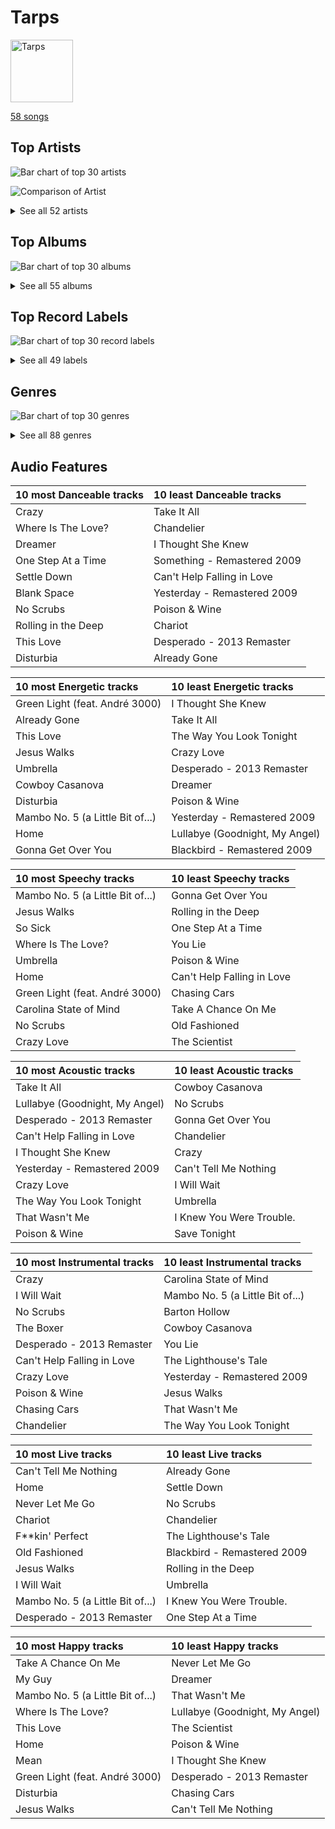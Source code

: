 # Tarps


<img src="https://mosaic.scdn.co/640/ab67616d0000b27303668e3f13559554eca8ccc6ab67616d0000b2730eb56329734f9400c1639359ab67616d0000b27314ed51ab46ef0765182bb8a0ab67616d0000b273987a1825341694ec9bc62457" alt="Tarps" width="100" />

[58 songs](tarps_tracks.md)

## Top Artists

![Bar chart of top 30 artists](../images/playlists/tarps/artists.png)

![Comparison of Artist](../images/playlists/tarps/artists_comparison.png)


<details>
<summary>See all 52 artists</summary>

|   Number of Tracks | Art                                                                                              | Artist                                                         | 🔗                                                           |
|-------------------:|:-------------------------------------------------------------------------------------------------|:---------------------------------------------------------------|:------------------------------------------------------------|
|                  3 | <img src="https://i.scdn.co/image/ab6761610000e5ebe9348cc01ff5d55971b22433" alt="" width="50" /> | [The Beatles](../artists/the_beatles.md)                       | [🔗](https://open.spotify.com/artist/3WrFJ7ztbogyGnTHbHJFl2) |
|                  3 | <img src="https://i.scdn.co/image/ab6761610000e5eb5a00969a4698c3132a15fbb0" alt="" width="50" /> | [Taylor Swift](../artists/taylor_swift.md)                     | [🔗](https://open.spotify.com/artist/06HL4z0CvFAxyc27GXpf02) |
|                  2 | <img src="https://i.scdn.co/image/ab6761610000e5eb0bae8ba82eaf7e63af515c9f" alt="" width="50" /> | The Civil Wars                                                 | [🔗](https://open.spotify.com/artist/6J7rw7NELJUCThPbAfyLIE) |
|                  2 | <img src="https://i.scdn.co/image/ab6761610000e5eb99e4fca7c0b7cb166d915789" alt="" width="50" /> | [Rihanna](../artists/rihanna.md)                               | [🔗](https://open.spotify.com/artist/5pKCCKE2ajJHZ9KAiaK11H) |
|                  2 | <img src="https://i.scdn.co/image/ab6761610000e5eb867008a971fae0f4d913f63a" alt="" width="50" /> | Kanye West                                                     | [🔗](https://open.spotify.com/artist/5K4W6rqBFWDnAN6FQUkS6x) |
|                  2 | <img src="https://i.scdn.co/image/ab6761610000e5eb68f6e5892075d7f22615bd17" alt="" width="50" /> | Adele                                                          | [🔗](https://open.spotify.com/artist/4dpARuHxo51G3z768sgnrY) |
|                  1 | <img src="https://i.scdn.co/image/ab6761610000e5eb173d4b457016fe0727a7e50d" alt="" width="50" /> | The Band Perry                                                 | [🔗](https://open.spotify.com/artist/75FnCoo4FBxH5K1Rrx0k5A) |
|                  1 | <img src="https://i.scdn.co/image/5c8d57d92825466637905f0d4219064cb39333e9" alt="" width="50" /> | André 3000                                                     | [🔗](https://open.spotify.com/artist/74V3dE1a51skRkdII8y2C6) |
|                  1 | <img src="https://i.scdn.co/image/afde2fdd14f8c8ca23393f257e3a369a234a24b6" alt="" width="50" /> | Simon & Garfunkel                                              | [🔗](https://open.spotify.com/artist/70cRZdQywnSFp9pnc2WTCE) |
|                  1 | <img src="https://i.scdn.co/image/ab6761610000e5eb712c7643e8aa18a4aca6c811" alt="" width="50" /> | [Billy Joel](../artists/billy_joel.md)                         | [🔗](https://open.spotify.com/artist/6zFYqv1mOsgBRQbae3JJ9e) |
|                  1 | <img src="https://i.scdn.co/image/ab6761610000e5eb5e92b1ddbbbc66454d44a2c4" alt="" width="50" /> | [Kimbra](../artists/kimbra.md)                                 | [🔗](https://open.spotify.com/artist/6hk7Yq1DU9QcCCrz9uc0Ti) |
|                  1 | <img src="https://i.scdn.co/image/ab6761610000e5eb6659b1cb61936bd7bcb229a2" alt="" width="50" /> | Demi Lovato                                                    | [🔗](https://open.spotify.com/artist/6S2OmqARrzebs0tKUEyXyp) |
|                  1 | <img src="https://i.scdn.co/image/ab6761610000e5eb2ceb023b10da17590878e88c" alt="" width="50" /> | Amy Winehouse                                                  | [🔗](https://open.spotify.com/artist/6Q192DXotxtaysaqNPy5yR) |
|                  1 | <img src="https://i.scdn.co/image/c56cf0cc89c8ecfec7145cf065ea2006d0706605" alt="" width="50" /> | *NSYNC                                                         | [🔗](https://open.spotify.com/artist/6Ff53KvcvAj5U7Z1vojB5o) |
|                  1 | <img src="https://i.scdn.co/image/ab6761610000e5ebaed3c717bf1753ab928ea88d" alt="" width="50" /> | John Legend                                                    | [🔗](https://open.spotify.com/artist/5y2Xq6xcjJb2jVM54GHK3t) |
|                  1 | <img src="https://i.scdn.co/image/ab6761610000e5eb8079989370c50963b60ee7bc" alt="" width="50" /> | CeeLo Green                                                    | [🔗](https://open.spotify.com/artist/5nLYd9ST4Cnwy6NHaCxbj8) |
|                  1 | <img src="https://i.scdn.co/image/ab6761610000e5eb5079bcf778c2d286de10e676" alt="" width="50" /> | Miley Cyrus                                                    | [🔗](https://open.spotify.com/artist/5YGY8feqx7naU7z4HrwZM6) |
|                  1 | <img src="https://i.scdn.co/image/ab6761610000e5ebec40474426f4401a4203dc9f" alt="" width="50" /> | Sia                                                            | [🔗](https://open.spotify.com/artist/5WUlDfRSoLAfcVSX1WnrxN) |
|                  1 | <img src="https://i.scdn.co/image/03e8855382d21e1cbf8172c03001ab8847889f38" alt="" width="50" /> | Gnarls Barkley                                                 | [🔗](https://open.spotify.com/artist/5SbkVQYYzlw1kte75QIabH) |
|                  1 | <img src="https://i.scdn.co/image/ab6761610000e5eb1687995a9c0172c195049cb1" alt="" width="50" /> | Gavin DeGraw                                                   | [🔗](https://open.spotify.com/artist/5DYAABs8rkY9VhwtENoQCz) |
|                  1 | <img src="https://i.scdn.co/image/ab6761610000e5ebc1c077c305eb4b2bcac25fd5" alt="" width="50" /> | Carrie Underwood                                               | [🔗](https://open.spotify.com/artist/4xFUf1FHVy696Q1JQZMTRj) |
|                  1 | <img src="https://i.scdn.co/image/ab67616d0000b273bb2a0b1810640a0cb50c1a7f" alt="" width="50" /> | Da Vinci's Notebook                                            | [🔗](https://open.spotify.com/artist/4rIDY3ojaWd7Z9ky9SFc1g) |
|                  1 | <img src="https://i.scdn.co/image/ab6761610000e5ebce8d5be6690c6964069ab8e0" alt="" width="50" /> | Jason Mraz                                                     | [🔗](https://open.spotify.com/artist/4phGZZrJZRo4ElhRtViYdl) |
|                  1 | <img src="https://i.scdn.co/image/ab6761610000e5eb989ed05e1f0570cc4726c2d3" alt="" width="50" /> | Coldplay                                                       | [🔗](https://open.spotify.com/artist/4gzpq5DPGxSnKTe4SA8HAU) |
|                  1 | <img src="https://i.scdn.co/image/ab6761610000e5ebc78a80d480018ec030aade25" alt="" width="50" /> | Marc Broussard                                                 | [🔗](https://open.spotify.com/artist/4cEwEednPwWCdYT7ZhROZe) |
|                  1 | <img src="https://i.scdn.co/image/ab6761610000e5ebe9200a6d8565766425c9a1e1" alt="" width="50" /> | Lou Bega                                                       | [🔗](https://open.spotify.com/artist/46lnlnlU0dXTDpoAUmH6Qx) |
|                  1 | <img src="https://i.scdn.co/image/ab6761610000e5eb5885f6c2d3ecf8e08bdfa472" alt="" width="50" /> | Van Morrison                                                   | [🔗](https://open.spotify.com/artist/44NX2ffIYHr6D4n7RaZF7A) |
|                  1 | <img src="https://i.scdn.co/image/ab6761610000e5eb9a93e273380982dff84c0d7c" alt="" width="50" /> | Elvis Presley                                                  | [🔗](https://open.spotify.com/artist/43ZHCT0cAZBISjO8DG9PnE) |
|                  1 | <img src="https://i.scdn.co/image/ab67616d0000b273b465068da06b874e24d35bc1" alt="" width="50" /> | Huxlee                                                         | [🔗](https://open.spotify.com/artist/3yb7HrGPG0WpWgdO4XFwBf) |
|                  1 | <img src="https://i.scdn.co/image/ab6761610000e5eb02dd5c821135e146eb2bfc85" alt="" width="50" /> | Snow Patrol                                                    | [🔗](https://open.spotify.com/artist/3rIZMv9rysU7JkLzEaC5Jp) |
|                  1 | <img src="https://i.scdn.co/image/ab6761610000e5eb9e0ca4a2881766ad646d449d" alt="" width="50" /> | Eagle-Eye Cherry                                               | [🔗](https://open.spotify.com/artist/3ngKsDXZAssmljeXCvEgOe) |
|                  1 | <img src="https://i.scdn.co/image/ab6761610000e5ebc75afcd5a9027f60eaebb5e4" alt="" width="50" /> | JAY-Z                                                          | [🔗](https://open.spotify.com/artist/3nFkdlSjzX9mRTtwJOzDYB) |
|                  1 | <img src="https://i.scdn.co/image/ab6761610000e5eb87ac264d392a72af95ca9fdb" alt="" width="50" /> | Mumford & Sons                                                 | [🔗](https://open.spotify.com/artist/3gd8FJtBJtkRxdfbTu19U2) |
|                  1 | <img src="https://i.scdn.co/image/ab6761610000e5eb78a54dca2a384cc48805b015" alt="" width="50" /> | Nickel Creek                                                   | [🔗](https://open.spotify.com/artist/3bcLBxvaI7GsBzGp3WHnwQ) |
|                  1 | <img src="https://i.scdn.co/image/ab6761610000e5eb3f0f76df1047720f2e57fc35" alt="" width="50" /> | The Temptations                                                | [🔗](https://open.spotify.com/artist/3RwQ26hR2tJtA8F9p2n7jG) |
|                  1 | <img src="https://i.scdn.co/image/ab6761610000e5eb118cd1f3261f08d957105996" alt="" width="50" /> | Kelly Clarkson                                                 | [🔗](https://open.spotify.com/artist/3BmGtnKgCSGYIUhmivXKWX) |
|                  1 | <img src="https://i.scdn.co/image/ab6761610000e5eb5ec0ed4b4cd16649c0ded8a7" alt="" width="50" /> | Brandi Carlile                                                 | [🔗](https://open.spotify.com/artist/2sG4zTOLvjKG1PSoOyf5Ej) |
|                  1 | <img src="https://i.scdn.co/image/ab6761610000e5eb6eff35941dca1f9461944174" alt="" width="50" /> | Elizaveta                                                      | [🔗](https://open.spotify.com/artist/2a9bCkqCkLvXM0s3uPvR7M) |
|                  1 | <img src="https://i.scdn.co/image/ab6761610000e5eb0bae7cfd3b32b10154e0b8b3" alt="" width="50" /> | [Sara Bareilles](../artists/sara_bareilles.md)                 | [🔗](https://open.spotify.com/artist/2Sqr0DXoaYABbjBo9HaMkM) |
|                  1 | <img src="https://i.scdn.co/image/ab6761610000e5eb4b2621bf3c5f2197ee957582" alt="" width="50" /> | [The Tarpeggios](../artists/the_tarpeggios.md)                 | [🔗](https://open.spotify.com/artist/2HXd5pFHJyaQJr5aXfErrE) |
|                  1 | <img src="https://i.scdn.co/image/ab6761610000e5eb009ef60c0a99410630cc40c7" alt="" width="50" /> | Jordin Sparks                                                  | [🔗](https://open.spotify.com/artist/2AQjGvtT0pFYfxR3neFcvz) |
|                  1 | <img src="https://i.scdn.co/image/ab6761610000e5ebca118e3822061f7b7f6bc537" alt="" width="50" /> | Ne-Yo                                                          | [🔗](https://open.spotify.com/artist/21E3waRsmPlU7jZsS13rcj) |
|                  1 | <img src="https://i.scdn.co/image/ab6761610000e5ebabab30b094128cf4c0f2cef1" alt="" width="50" /> | Black Eyed Peas                                                | [🔗](https://open.spotify.com/artist/1yxSLGMDHlW21z4YXirZDS) |
|                  1 | <img src="https://i.scdn.co/image/ab6761610000e5ebe3c37f869b830d1cf1ec829a" alt="" width="50" /> | [Florence + The Machine](../artists/florence___the_machine.md) | [🔗](https://open.spotify.com/artist/1moxjboGR7GNWYIMWsRjgG) |
|                  1 | <img src="https://i.scdn.co/image/14925be3ce17d25a95b95ae7491e18fe3adc80b0" alt="" width="50" /> | Mary Wells                                                     | [🔗](https://open.spotify.com/artist/1cjZk1xXn3YCToNg3uJpA7) |
|                  1 | <img src="https://i.scdn.co/image/fc4e0f474fb4c4cb83617aa884dc9fd9822d4411" alt="" width="50" /> | Frank Sinatra                                                  | [🔗](https://open.spotify.com/artist/1Mxqyy3pSjf8kZZL4QVxS0) |
|                  1 | <img src="https://i.scdn.co/image/ab6761610000e5eb7bbad89a61061304ec842588" alt="" width="50" /> | P!nk                                                           | [🔗](https://open.spotify.com/artist/1KCSPY1glIKqW2TotWuXOR) |
|                  1 | <img src="https://i.scdn.co/image/21fd9a008e669eeebcc5ddf1e7aaf049eba8a634" alt="" width="50" /> | The Del-Vikings                                                | [🔗](https://open.spotify.com/artist/10xLCBOlt2NhclsRmrOvX5) |
|                  1 | <img src="https://i.scdn.co/image/ab6761610000e5eb7356ae4581e46319f99c813a" alt="" width="50" /> | TLC                                                            | [🔗](https://open.spotify.com/artist/0TImkz4nPqjegtVSMZnMRq) |
|                  1 | <img src="https://i.scdn.co/image/ab6761610000e5eb6c6380e782ed89db8754cf2a" alt="" width="50" /> | ABBA                                                           | [🔗](https://open.spotify.com/artist/0LcJLqbBmaGUft1e9Mm8HV) |
|                  1 | <img src="https://i.scdn.co/image/ab6761610000e5eb0767e116a2307495e37cd7fb" alt="" width="50" /> | Eagles                                                         | [🔗](https://open.spotify.com/artist/0ECwFtbIWEVNwjlrfc6xoL) |
|                  1 | <img src="https://i.scdn.co/image/ab6761610000e5eb288ac05481cedc5bddb5b11b" alt="" width="50" /> | Maroon 5                                                       | [🔗](https://open.spotify.com/artist/04gDigrS5kc9YWfZHwBETP) |

</details>


## Top Albums

![Bar chart of top 30 albums](../images/playlists/tarps/albums.png)


<details>
<summary>See all 55 albums</summary>

|   Number of Tracks | Art                                                                                              | Album                                                              | 🔗                                                          |
|-------------------:|:-------------------------------------------------------------------------------------------------|:-------------------------------------------------------------------|:-----------------------------------------------------------|
|                  2 | <img src="https://i.scdn.co/image/ab67616d0000b273f9f27162ab1ed45b8d7a7e98" alt="" width="50" /> | Good Girl Gone Bad: Reloaded                                       | [🔗](https://open.spotify.com/album/3JSWZWeTHF4HDGt5Eozdy7) |
|                  2 | <img src="https://i.scdn.co/image/ab67616d0000b2737ebde0a5bb07f53a99c15224" alt="" width="50" /> | Barton Hollow                                                      | [🔗](https://open.spotify.com/album/4uWgDFxGAp7XlVSHuVBv4E) |
|                  2 | <img src="https://i.scdn.co/image/ab67616d0000b2732118bf9b198b05a95ded6300" alt="" width="50" /> | 21                                                                 | [🔗](https://open.spotify.com/album/0Lg1uZvI312TPqxNWShFXL) |
|                  1 | <img src="https://i.scdn.co/image/ab67616d0000b2730f2e51f7121539e221c51161" alt="" width="50" /> | We Sing. We Dance. We Steal Things.                                | [🔗](https://open.spotify.com/album/04G0YylSjvDQZrjOfE5jA5) |
|                  1 | <img src="https://i.scdn.co/image/ab67616d0000b273d0ec2db731952a7efabc6397" alt="" width="50" /> | Vows (Deluxe Version)                                              | [🔗](https://open.spotify.com/album/6V9rvW05Um5bIHePPfeI8p) |
|                  1 | <img src="https://i.scdn.co/image/ab67616d0000b2731a5b6271ae1c8497df20916e" alt="" width="50" /> | The Temptations Sing Smokey                                        | [🔗](https://open.spotify.com/album/45tweuKI0zdh8zgKo05cTw) |
|                  1 | <img src="https://i.scdn.co/image/ab67616d0000b27314ed51ab46ef0765182bb8a0" alt="" width="50" /> | The Life and Times of Mike Fanning                                 | [🔗](https://open.spotify.com/album/7FNdaE5nvtVmhPlc9wjQrx) |
|                  1 | <img src="https://i.scdn.co/image/ab67616d0000b2736f50b3400595b123a916e0dc" alt="" width="50" /> | The Lady Killer                                                    | [🔗](https://open.spotify.com/album/3MXU6UoWrf4w4bOvjZTlvY) |
|                  1 | <img src="https://i.scdn.co/image/ab67616d0000b2738f09dd4d56cde1a2cda18604" alt="" width="50" /> | The Essential Van Morrison                                         | [🔗](https://open.spotify.com/album/0RXzDyBEGd2EGQTmv8cxQa) |
|                  1 | <img src="https://i.scdn.co/image/ab67616d0000b27325b055377757b3cdd6f26b78" alt="" width="50" /> | The College Dropout                                                | [🔗](https://open.spotify.com/album/4Uv86qWpGTxf7fU7lG5X6F) |
|                  1 | <img src="https://i.scdn.co/image/ab67616d0000b2734ce8b4e42588bf18182a1ad2" alt="" width="50" /> | The Beatles (Remastered)                                           | [🔗](https://open.spotify.com/album/1klALx0u4AavZNEvC4LrTL) |
|                  1 | <img src="https://i.scdn.co/image/ab67616d0000b2735726e327fd968a6fb5974350" alt="" width="50" /> | The Band Perry                                                     | [🔗](https://open.spotify.com/album/3dASAcs9QOsmoSLhHjEhCu) |
|                  1 | <img src="https://i.scdn.co/image/ab67616d0000b2736f705bef76c1d861c4d51d8c" alt="" width="50" /> | The Album                                                          | [🔗](https://open.spotify.com/album/5fLOHW1UXr1cJrnXiU3FBt) |
|                  1 | <img src="https://i.scdn.co/image/ab67616d0000b273465828f135d5dc4e627963a9" alt="" width="50" /> | SuperRock (All Folked Up)                                          | [🔗](https://open.spotify.com/album/4PEc1CBBlhpGzswmWjLyFK) |
|                  1 | <img src="https://i.scdn.co/image/ab67616d0000b27361a13426a99fd3500e2fff54" alt="" width="50" /> | St. Elsewhere                                                      | [🔗](https://open.spotify.com/album/7p2aWivr9OLXocSTTKtG9B) |
|                  1 | <img src="https://i.scdn.co/image/ab67616d0000b273e11a75a2f2ff39cec788a015" alt="" width="50" /> | Speak Now                                                          | [🔗](https://open.spotify.com/album/5MfAxS5zz8MlfROjGQVXhy) |
|                  1 | <img src="https://i.scdn.co/image/ab67616d0000b27392f2d790c6a97b195f66d51e" alt="" width="50" /> | Songs About Jane: 10th Anniversary Edition                         | [🔗](https://open.spotify.com/album/5zClcGCSWj926AMjvBNSLc) |
|                  1 | <img src="https://i.scdn.co/image/ab67616d0000b273d81c87cd4fa07351a5d14a71" alt="" width="50" /> | River Of Dreams                                                    | [🔗](https://open.spotify.com/album/4HPnwQJAEvTY910q4RNeOu) |
|                  1 | <img src="https://i.scdn.co/image/ab67616d0000b27396384c98ac4f3e7c2440f5b5" alt="" width="50" /> | Red                                                                | [🔗](https://open.spotify.com/album/1EoDsNmgTLtmwe1BDAVxV5) |
|                  1 | <img src="https://i.scdn.co/image/ab67616d0000b27303668e3f13559554eca8ccc6" alt="" width="50" /> | Play On                                                            | [🔗](https://open.spotify.com/album/3iLrVuA1k7onNmZTuUQH4u) |
|                  1 | <img src="https://i.scdn.co/image/ab67616d0000b273a6cb8fab778e1efc406a5909" alt="" width="50" /> | No Strings Attached                                                | [🔗](https://open.spotify.com/album/20RMokVwJ2wjQ0s8FOdOFC) |
|                  1 | <img src="https://i.scdn.co/image/ab67616d0000b2739ab215825eb77076b1b4b387" alt="" width="50" /> | Nickel Creek                                                       | [🔗](https://open.spotify.com/album/5SGG7graQOU3OnK3cZZCNd) |
|                  1 | <img src="https://i.scdn.co/image/ab67616d0000b2735b50e493598153b926ded824" alt="" width="50" /> | Mary Wells Sings My Guy                                            | [🔗](https://open.spotify.com/album/6pUoPt9A6P1G8YJ5vw6GBP) |
|                  1 | <img src="https://i.scdn.co/image/ab67616d0000b2733fa3caf3da101e3cd28a53a6" alt="" width="50" /> | Kaleidoscope Heart                                                 | [🔗](https://open.spotify.com/album/627ukPRwYxyBREHxBq0vGJ) |
|                  1 | <img src="https://i.scdn.co/image/ab67616d0000b273260e2444b3431b3b8b559bc3" alt="" width="50" /> | Jordin Sparks                                                      | [🔗](https://open.spotify.com/album/6JCNOvp9UeMrFuXwNW0JW6) |
|                  1 | <img src="https://i.scdn.co/image/ab67616d0000b273987a1825341694ec9bc62457" alt="" width="50" /> | In My Own Words                                                    | [🔗](https://open.spotify.com/album/6gkwOLmk0ALMOjWs5WhAEr) |
|                  1 | <img src="https://i.scdn.co/image/ab67616d0000b273e3e3b64cea45265469d4cafa" alt="" width="50" /> | Help! (Remastered)                                                 | [🔗](https://open.spotify.com/album/0PT5m6hwPRrpBwIHVnvbFX) |
|                  1 | <img src="https://i.scdn.co/image/ab67616d0000b2730eb56329734f9400c1639359" alt="" width="50" /> | Greatest Hits...So Far!!!                                          | [🔗](https://open.spotify.com/album/2dpS2uYlkzDsPjl3IZbNjD) |
|                  1 | <img src="https://i.scdn.co/image/ab67616d0000b27326f7f19c7f0381e56156c94a" alt="" width="50" /> | Graduation                                                         | [🔗](https://open.spotify.com/album/4SZko61aMnmgvNhfhgTuD3) |
|                  1 | <img src="https://i.scdn.co/image/ab67616d0000b27361ffafd5e31a37336531cf95" alt="" width="50" /> | Fanmail                                                            | [🔗](https://open.spotify.com/album/1CvjjpvqVMoyprsf74bpYW) |
|                  1 | <img src="https://i.scdn.co/image/ab67616d0000b2735da2756220da9b6f17924f8f" alt="" width="50" /> | Eyes Open                                                          | [🔗](https://open.spotify.com/album/3k7bXPw2u0C0SBKPMsgMS3) |
|                  1 | <img src="https://i.scdn.co/image/ab67616d0000b273d70bbffa859a9f9ca6f10496" alt="" width="50" /> | Evolver                                                            | [🔗](https://open.spotify.com/album/11sKu4dBGvmEZTuVw9EC9A) |
|                  1 | <img src="https://i.scdn.co/image/ab67616d0000b27329a42ba069a854c9078377b4" alt="" width="50" /> | Elephunk                                                           | [🔗](https://open.spotify.com/album/3eqkfT9f1XyM8GME1gVDrD) |
|                  1 | <img src="https://i.scdn.co/image/ab67616d0000b2732d73b1bb77cee09f0278be04" alt="" width="50" /> | Desperado (2013 Remaster)                                          | [🔗](https://open.spotify.com/album/09WBxbis5Sixt01FVMs8UM) |
|                  1 | <img src="https://i.scdn.co/image/ab67616d0000b273aacc6949864aa4c1073d3060" alt="" width="50" /> | Desireless                                                         | [🔗](https://open.spotify.com/album/3P2WRy9eBoBbSTCZWGQOoO) |
|                  1 | <img src="https://i.scdn.co/image/ab67616d0000b273ff0dae802acb38075786b58c" alt="" width="50" /> | Days Of Wine And Roses, Moon River And Other Academy Award Winners | [🔗](https://open.spotify.com/album/7FAo3wmrJNNzz2W5Z5ZG80) |
|                  1 | <img src="https://i.scdn.co/image/ab67616d0000b273ed164cf1c10f028e8f528784" alt="" width="50" /> | Confident                                                          | [🔗](https://open.spotify.com/album/56yYgfX6M5FlpETfyZSHkn) |
|                  1 | <img src="https://i.scdn.co/image/ab67616d0000b273c223c0c9fc255e7019a5296a" alt="" width="50" /> | Come Go With Me: The Best Of The Del-Vikings                       | [🔗](https://open.spotify.com/album/35hzrbmJqylZoIRcatUfYx) |
|                  1 | <img src="https://i.scdn.co/image/ab67616d0000b27309ec47c2a2173e984d8461e9" alt="" width="50" /> | Chariot - Stripped                                                 | [🔗](https://open.spotify.com/album/0Fm4Qx8IVHEEBYPeRzNUGI) |
|                  1 | <img src="https://i.scdn.co/image/ab67616d0000b273527d94ecf554774fc313bf48" alt="" width="50" /> | Ceremonials (Deluxe Edition)                                       | [🔗](https://open.spotify.com/album/5SxudoALxEAVh9l83kSebx) |
|                  1 | <img src="https://i.scdn.co/image/ab67616d0000b2735d990e8b45c848dc22885f89" alt="" width="50" /> | Carolina State of Mind                                             | [🔗](https://open.spotify.com/album/3zKusinRVxdC5s2wOPYBgX) |
|                  1 | <img src="https://i.scdn.co/image/ab67616d0000b2737cdb143bd2e9906d39c5eb04" alt="" width="50" /> | Carencro                                                           | [🔗](https://open.spotify.com/album/15dP7BadtY55t9VvFlVrBA) |
|                  1 | <img src="https://i.scdn.co/image/ab67616d0000b273ba7fe7dd76cd4307e57dd75f" alt="" width="50" /> | Bridge Over Troubled Water                                         | [🔗](https://open.spotify.com/album/0JwHz5SSvpYWuuCNbtYZoV) |
|                  1 | <img src="https://i.scdn.co/image/ab67616d0000b273f96cefb0197694ad440c3314" alt="" width="50" /> | Blue Hawaii                                                        | [🔗](https://open.spotify.com/album/7xe8VI48TxUpU1IIo0RfGi) |
|                  1 | <img src="https://i.scdn.co/image/ab67616d0000b273156f329b3c2b3ce752d9e614" alt="" width="50" /> | Beatrix Runs                                                       | [🔗](https://open.spotify.com/album/7HsPaYQbCYnxosF5WiSlEA) |
|                  1 | <img src="https://i.scdn.co/image/ab67616d0000b273f5aac98410fb9e64e29827d4" alt="" width="50" /> | Bear Creek                                                         | [🔗](https://open.spotify.com/album/5b8YTIrc88vdnfRguZqvVE) |
|                  1 | <img src="https://i.scdn.co/image/ab67616d0000b2736b18d0490878750cd69abf2c" alt="" width="50" /> | Bangerz (Deluxe Version)                                           | [🔗](https://open.spotify.com/album/3RDqXDc1bAETps54MSSOW0) |
|                  1 | <img src="https://i.scdn.co/image/ab67616d0000b2738f52f321140e4a76ea720c52" alt="" width="50" /> | Back To Black                                                      | [🔗](https://open.spotify.com/album/097eYvf9NKjFnv4xA9s2oV) |
|                  1 | <img src="https://i.scdn.co/image/ab67616d0000b2736e2407383e952808a0602b0d" alt="" width="50" /> | Babel (Deluxe Version)                                             | [🔗](https://open.spotify.com/album/3FfuUD3Je9t9tQq80Zq41y) |
|                  1 | <img src="https://i.scdn.co/image/ab67616d0000b2737ed87984e7f39ba42ee1b50a" alt="" width="50" /> | All I Ever Wanted                                                  | [🔗](https://open.spotify.com/album/4h8seeFAi6iYhslcWIxTSG) |
|                  1 | <img src="https://i.scdn.co/image/ab67616d0000b273dc30583ba717007b00cceb25" alt="" width="50" /> | Abbey Road (Remastered)                                            | [🔗](https://open.spotify.com/album/0ETFjACtuP2ADo6LFhL6HN) |
|                  1 | <img src="https://i.scdn.co/image/ab67616d0000b273de09e02aa7febf30b7c02d82" alt="" width="50" /> | A Rush of Blood to the Head                                        | [🔗](https://open.spotify.com/album/0RHX9XECH8IVI3LNgWDpmQ) |
|                  1 | <img src="https://i.scdn.co/image/ab67616d0000b273cf505191afa6a1978418fdf8" alt="" width="50" /> | A Little Bit of Mambo                                              | [🔗](https://open.spotify.com/album/13BmLGhVCLBn3XzKB8HIai) |
|                  1 | <img src="https://i.scdn.co/image/ab67616d0000b2739abdf14e6058bd3903686148" alt="" width="50" /> | 1989                                                               | [🔗](https://open.spotify.com/album/2QJmrSgbdM35R67eoGQo4j) |
|                  1 | <img src="https://i.scdn.co/image/ab67616d0000b273b55ed804149fffbb5e35ff34" alt="" width="50" /> | 1000 Forms Of Fear (Deluxe Version)                                | [🔗](https://open.spotify.com/album/6FdNvoO5sF4EKwCX9je1MH) |

</details>


## Top Record Labels

![Bar chart of top 30 record labels](../images/playlists/tarps/labels.png)


<details>
<summary>See all 49 labels</summary>

|   Number of Tracks | Label                                                                               |
|-------------------:|:------------------------------------------------------------------------------------|
|                  4 | [RCA Records Label](../labels/rca_records_label.md)                                 |
|                  4 | [Columbia](../labels/columbia.md)                                                   |
|                  3 | [EMI Catalogue](../labels/emi_catalogue.md)                                         |
|                  3 | [Big Machine Records](../labels/big_machine_records.md)                             |
|                  2 | [sensibility recordings](../labels/sensibility_recordings.md)                       |
|                  2 | [XL Recordings](../labels/xl_recordings.md)                                         |
|                  2 | [Universal-Island Records Ltd.](../labels/universal_island_records_ltd_.md)         |
|                  2 | [UNI](../labels/uni.md)                                                             |
|                  2 | [Roc-A-Fella](../labels/roc_a_fella.md)                                             |
|                  2 | [MOTOWN](../labels/motown.md)                                                       |
|                  2 | [LaFace Records](../labels/laface_records.md)                                       |
|                  2 | [Elektra](../labels/elektra.md)                                                     |
|                  2 | [Def Jam Recordings](../labels/def_jam_recordings.md)                               |
|                  2 | [19 Recordings Limited](../labels/19_recordings_limited.md)                         |
|                  1 | [Work](../labels/work.md)                                                           |
|                  1 | [Warner Records](../labels/warner_records.md)                                       |
|                  1 | [Vorsicht Musik](../labels/vorsicht_musik.md)                                       |
|                  1 | [Universal Music LLC](../labels/universal_music_llc.md)                             |
|                  1 | [Uncle Buford Records](../labels/uncle_buford_records.md)                           |
|                  1 | [The Tarpeggios](../labels/the_tarpeggios.md)                                       |
|                  1 | [Superpop.Co](../labels/superpop_co.md)                                             |
|                  1 | [Sugar Hill Records](../labels/sugar_hill_records.md)                               |
|                  1 | [Rhino](../labels/rhino.md)                                                         |
|                  1 | [Radiculture](../labels/radiculture.md)                                             |
|                  1 | [Polydor Records](../labels/polydor_records.md)                                     |
|                  1 | [Polar Music International AB](../labels/polar_music_international_ab.md)           |
|                  1 | [Parlophone Records Limited](../labels/parlophone_records_limited.md)               |
|                  1 | [Monkey Puzzle Records](../labels/monkey_puzzle_records.md)                         |
|                  1 | [Legacy Recordings](../labels/legacy_recordings.md)                                 |
|                  1 | [Legacy](../labels/legacy.md)                                                       |
|                  1 | [Jive](../labels/jive.md)                                                           |
|                  1 | [J Records](../labels/j_records.md)                                                 |
|                  1 | [Island Records](../labels/island_records.md)                                       |
|                  1 | [Interscope Records](../labels/interscope_records.md)                               |
|                  1 | [Hollywood Records](../labels/hollywood_records.md)                                 |
|                  1 | [Glassnote Entertainment Group LLC](../labels/glassnote_entertainment_group_llc.md) |
|                  1 | [Geffen](../labels/geffen.md)                                                       |
|                  1 | [G.O.O.D. Music](../labels/g_o_o_d__music.md)                                       |
|                  1 | [FRANK SINATRA DIGITAL REPRISE](../labels/frank_sinatra_digital_reprise.md)         |
|                  1 | [Epic](../labels/epic.md)                                                           |
|                  1 | [Downtown Recordings](../labels/downtown_recordings.md)                             |
|                  1 | [Def Soul](../labels/def_soul.md)                                                   |
|                  1 | [Big Machine Label Group](../labels/big_machine_label_group.md)                     |
|                  1 | [Atlantic Records](../labels/atlantic_records.md)                                   |
|                  1 | [Arista Nashville](../labels/arista_nashville.md)                                   |
|                  1 | [Arista](../labels/arista.md)                                                       |
|                  1 | [ATL](../labels/atl.md)                                                             |
|                  1 | [ATG](../labels/atg.md)                                                             |
|                  1 | [A&M](../labels/a_m.md)                                                             |

</details>


## Genres

![Bar chart of top 30 genres](../images/playlists/tarps/genres.png)


<details>
<summary>See all 88 genres</summary>

|   Number of Tracks | Genre                                               |
|-------------------:|:----------------------------------------------------|
|                 21 | [pop](../genres/pop.md)                             |
|                 12 | [dance pop](../genres/dance_pop.md)                 |
|                  7 | [rock](../genres/rock.md)                           |
|                  7 | [neo mellow](../genres/neo_mellow.md)               |
|                  7 | [classic rock](../genres/classic_rock.md)           |
|                  6 | urban contemporary                                  |
|                  6 | [acoustic pop](../genres/acoustic_pop.md)           |
|                  5 | [pop rock](../genres/pop_rock.md)                   |
|                  4 | [mellow gold](../genres/mellow_gold.md)             |
|                  3 | stomp and holler                                    |
|                  3 | [soft rock](../genres/soft_rock.md)                 |
|                  3 | [singer-songwriter](../genres/singer_songwriter.md) |
|                  3 | [r&b](../genres/r_b.md)                             |
|                  3 | [psychedelic rock](../genres/psychedelic_rock.md)   |
|                  3 | [post-teen pop](../genres/post_teen_pop.md)         |
|                  3 | pop soul                                            |
|                  3 | new americana                                       |
|                  3 | neo soul                                            |
|                  3 | merseybeat                                          |
|                  3 | indie folk                                          |
|                  3 | folk rock                                           |
|                  3 | folk                                                |
|                  3 | british soul                                        |
|                  3 | british invasion                                    |
|                  3 | beatlesque                                          |
|                  3 | atl hip hop                                         |
|                  2 | uk pop                                              |
|                  2 | soul                                                |
|                  2 | rockabilly                                          |
|                  2 | rock-and-roll                                       |
|                  2 | rap                                                 |
|                  2 | permanent wave                                      |
|                  2 | motown                                              |
|                  2 | modern folk rock                                    |
|                  2 | [lilith](../genres/lilith.md)                       |
|                  2 | country dawn                                        |
|                  2 | country                                             |
|                  2 | contemporary country                                |
|                  2 | classic soul                                        |
|                  2 | chicago rap                                         |
|                  2 | barbadian pop                                       |
|                  1 | yacht rock                                          |
|                  1 | uk americana                                        |
|                  1 | uk alternative pop                                  |
|                  1 | talent show                                         |
|                  1 | swedish pop                                         |
|                  1 | roots rock                                          |
|                  1 | rhythm and blues                                    |
|                  1 | progressive bluegrass                               |
|                  1 | pop rap                                             |
|                  1 | piano rock                                          |
|                  1 | oklahoma country                                    |
|                  1 | nz pop                                              |
|                  1 | modern country rock                                 |
|                  1 | memphis soul                                        |
|                  1 | melancholia                                         |
|                  1 | mandolin                                            |
|                  1 | lounge                                              |
|                  1 | latin pop                                           |
|                  1 | lafayette indie                                     |
|                  1 | irish rock                                          |
|                  1 | instrumental bluegrass                              |
|                  1 | indie pop                                           |
|                  1 | [hollywood](../genres/hollywood.md)                 |
|                  1 | hip pop                                             |
|                  1 | hip hop                                             |
|                  1 | heartland rock                                      |
|                  1 | girl group                                          |
|                  1 | funk                                                |
|                  1 | europop                                             |
|                  1 | [electropop](../genres/electropop.md)               |
|                  1 | easy listening                                      |
|                  1 | doo-wop                                             |
|                  1 | deep indie singer-songwriter                        |
|                  1 | country road                                        |
|                  1 | contemporary r&b                                    |
|                  1 | comic                                               |
|                  1 | boy band                                            |
|                  1 | bluegrass                                           |
|                  1 | bergen indie                                        |
|                  1 | baroque pop                                         |
|                  1 | barbershop                                          |
|                  1 | australian pop                                      |
|                  1 | australian dance                                    |
|                  1 | antiviral pop                                       |
|                  1 | album rock                                          |
|                  1 | [adult standards](../genres/adult_standards.md)     |
|                  1 | [a cappella](../genres/a_cappella.md)               |

</details>


## Audio Features

| 10 most Danceable tracks   | 10 least Danceable tracks   |
|:---------------------------|:----------------------------|
| Crazy                      | Take It All                 |
| Where Is The Love?         | Chandelier                  |
| Dreamer                    | I Thought She Knew          |
| One Step At a Time         | Something - Remastered 2009 |
| Settle Down                | Can't Help Falling in Love  |
| Blank Space                | Yesterday - Remastered 2009 |
| No Scrubs                  | Poison & Wine               |
| Rolling in the Deep        | Chariot                     |
| This Love                  | Desperado - 2013 Remaster   |
| Disturbia                  | Already Gone                |

| 10 most Energetic tracks         | 10 least Energetic tracks      |
|:---------------------------------|:-------------------------------|
| Green Light (feat. André 3000)   | I Thought She Knew             |
| Already Gone                     | Take It All                    |
| This Love                        | The Way You Look Tonight       |
| Jesus Walks                      | Crazy Love                     |
| Umbrella                         | Desperado - 2013 Remaster      |
| Cowboy Casanova                  | Dreamer                        |
| Disturbia                        | Poison & Wine                  |
| Mambo No. 5 (a Little Bit of...) | Yesterday - Remastered 2009    |
| Home                             | Lullabye (Goodnight, My Angel) |
| Gonna Get Over You               | Blackbird - Remastered 2009    |

| 10 most Speechy tracks           | 10 least Speechy tracks    |
|:---------------------------------|:---------------------------|
| Mambo No. 5 (a Little Bit of...) | Gonna Get Over You         |
| Jesus Walks                      | Rolling in the Deep        |
| So Sick                          | One Step At a Time         |
| Where Is The Love?               | You Lie                    |
| Umbrella                         | Poison & Wine              |
| Home                             | Can't Help Falling in Love |
| Green Light (feat. André 3000)   | Chasing Cars               |
| Carolina State of Mind           | Take A Chance On Me        |
| No Scrubs                        | Old Fashioned              |
| Crazy Love                       | The Scientist              |

| 10 most Acoustic tracks        | 10 least Acoustic tracks   |
|:-------------------------------|:---------------------------|
| Take It All                    | Cowboy Casanova            |
| Lullabye (Goodnight, My Angel) | No Scrubs                  |
| Desperado - 2013 Remaster      | Gonna Get Over You         |
| Can't Help Falling in Love     | Chandelier                 |
| I Thought She Knew             | Crazy                      |
| Yesterday - Remastered 2009    | Can't Tell Me Nothing      |
| Crazy Love                     | I Will Wait                |
| The Way You Look Tonight       | Umbrella                   |
| That Wasn't Me                 | I Knew You Were Trouble.   |
| Poison & Wine                  | Save Tonight               |

| 10 most Instrumental tracks   | 10 least Instrumental tracks     |
|:------------------------------|:---------------------------------|
| Crazy                         | Carolina State of Mind           |
| I Will Wait                   | Mambo No. 5 (a Little Bit of...) |
| No Scrubs                     | Barton Hollow                    |
| The Boxer                     | Cowboy Casanova                  |
| Desperado - 2013 Remaster     | You Lie                          |
| Can't Help Falling in Love    | The Lighthouse's Tale            |
| Crazy Love                    | Yesterday - Remastered 2009      |
| Poison & Wine                 | Jesus Walks                      |
| Chasing Cars                  | That Wasn't Me                   |
| Chandelier                    | The Way You Look Tonight         |

| 10 most Live tracks              | 10 least Live tracks        |
|:---------------------------------|:----------------------------|
| Can't Tell Me Nothing            | Already Gone                |
| Home                             | Settle Down                 |
| Never Let Me Go                  | No Scrubs                   |
| Chariot                          | Chandelier                  |
| F**kin' Perfect                  | The Lighthouse's Tale       |
| Old Fashioned                    | Blackbird - Remastered 2009 |
| Jesus Walks                      | Rolling in the Deep         |
| I Will Wait                      | Umbrella                    |
| Mambo No. 5 (a Little Bit of...) | I Knew You Were Trouble.    |
| Desperado - 2013 Remaster        | One Step At a Time          |

| 10 most Happy tracks             | 10 least Happy tracks          |
|:---------------------------------|:-------------------------------|
| Take A Chance On Me              | Never Let Me Go                |
| My Guy                           | Dreamer                        |
| Mambo No. 5 (a Little Bit of...) | That Wasn't Me                 |
| Where Is The Love?               | Lullabye (Goodnight, My Angel) |
| This Love                        | The Scientist                  |
| Home                             | Poison & Wine                  |
| Mean                             | I Thought She Knew             |
| Green Light (feat. André 3000)   | Desperado - 2013 Remaster      |
| Disturbia                        | Chasing Cars                   |
| Jesus Walks                      | Can't Tell Me Nothing          |
